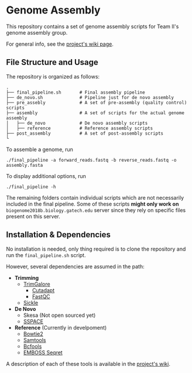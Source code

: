 # Genome Assembly

This repository contains a set of genome assembly scripts for Team II's genome assembly group. 

For general info, see the [project's wiki page](http://www.compgenomics2018.biosci.gatech.edu/Team_II_Genome_Assembly_Group).

## File Structure and Usage

The repository is organized as follows:

    .
    ├── final_pipeline.sh       # Final assembly pipeline
    ├── de_novo.sh              # Pipeline just for de novo assembly
    ├── pre_assebly             # A set of pre-assembly (quality control) scripts
    ├── assembly                # A set of scripts for the actual genome assembly
    │   ├── de_novo             # De novo assembly scripts
    │   ├── reference           # Reference assembly scripts
    ├── post_assembly           # A set of post-assembly scripts
    └

To assemble a genome, run

    ./final_pipeline -a forward_reads.fastq -b reverse_reads.fastq -o assembly.fasta

To display additional options, run

    ./final_pipeline -h

The remaining folders contain individual scripts which are not necessarily included in the final pipeline. Some of these scripts **might only work on** `biogenome2018b.biology.gatech.edu` server since they rely on specific files present on this server.

## Installation & Dependencies

No installation is needed, only thing required is to clone the repository and run the `final_pipeline.sh` script.

However, several dependencies are assumed in the path:

* **Trimming**
	* [TrimGalore](https://github.com/FelixKrueger/TrimGalore)
		* [Cutadapt](https://github.com/marcelm/cutadapt)
		* [FastQC](http://www.bioinformatics.babraham.ac.uk/projects/fastqc/)
	* [Sickle](https://github.com/najoshi/sickle)
* **De Novo**
	* Skesa  (Not open sourced yet)
	* [SSPACE](https://github.com/nsoranzo/sspace_basic)
* **Reference** (Currently in develpoment)
	* [Bowtie2](https://sourceforge.net/projects/bowtie-bio/files/bowtie2/2.3.4.1)
	* [Samtools](https://github.com/samtools/)
	* [Bcfools](https://github.com/samtools/bcftools)
	* [EMBOSS Seqret](http://emboss.sourceforge.net/apps/release/6.6/emboss/apps/seqret.html)


A description of each of these tools is available in the [project's wiki](http://www.compgenomics2018.biosci.gatech.edu/Team_II_Genome_Assembly_Group).

